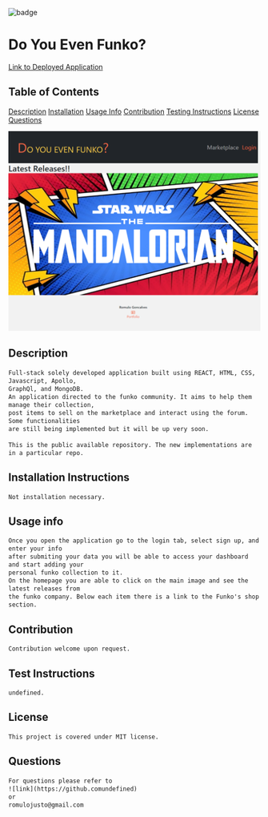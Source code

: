 ![badge](https://img.shields.io/static/v1?label=license&message=MIT&color=<green>)

# Do You Even Funko?

[Link to Deployed Application](https://guarded-sierra-75793.herokuapp.com/)
    
    

## Table of Contents
    
[Description](#description)
[Installation](#installation-instructions)
[Usage Info](#usage-info)
[Contribution](#contribution)
[Testing Instructions](#test-instructions)
[License](#license)
[Questions](#questions)
    
![Screenshot](./client/public/website.png)
## Description
    
    Full-stack solely developed application built using REACT, HTML, CSS, Javascript, Apollo, 
    GraphQl, and MongoDB.
    An application directed to the funko community. It aims to help them manage their collection,
    post items to sell on the marketplace and interact using the forum. Some functionalities 
    are still being implemented but it will be up very soon.

    This is the public available repository. The new implementations are in a particular repo.
    
## Installation Instructions
    Not installation necessary.

## Usage info
    Once you open the application go to the login tab, select sign up, and enter your info 
    after submiting your data you will be able to access your dashboard and start adding your
    personal funko collection to it.
    On the homepage you are able to click on the main image and see the latest releases from
    the funko company. Below each item there is a link to the Funko's shop section.

## Contribution
    Contribution welcome upon request.

## Test Instructions
    undefined.    

## License
    This project is covered under MIT license.

## Questions
    For questions please refer to 
    ![link](https://github.comundefined)  
    or
    romulojusto@gmail.com
    
